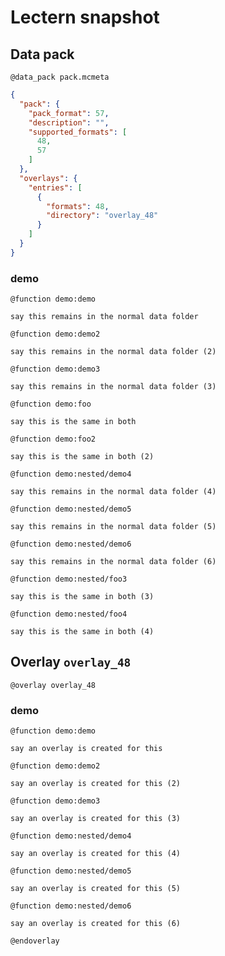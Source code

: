 # Lectern snapshot

## Data pack

`@data_pack pack.mcmeta`

```json
{
  "pack": {
    "pack_format": 57,
    "description": "",
    "supported_formats": [
      48,
      57
    ]
  },
  "overlays": {
    "entries": [
      {
        "formats": 48,
        "directory": "overlay_48"
      }
    ]
  }
}
```

### demo

`@function demo:demo`

```mcfunction
say this remains in the normal data folder
```

`@function demo:demo2`

```mcfunction
say this remains in the normal data folder (2)
```

`@function demo:demo3`

```mcfunction
say this remains in the normal data folder (3)
```

`@function demo:foo`

```mcfunction
say this is the same in both
```

`@function demo:foo2`

```mcfunction
say this is the same in both (2)
```

`@function demo:nested/demo4`

```mcfunction
say this remains in the normal data folder (4)
```

`@function demo:nested/demo5`

```mcfunction
say this remains in the normal data folder (5)
```

`@function demo:nested/demo6`

```mcfunction
say this remains in the normal data folder (6)
```

`@function demo:nested/foo3`

```mcfunction
say this is the same in both (3)
```

`@function demo:nested/foo4`

```mcfunction
say this is the same in both (4)
```

## Overlay `overlay_48`

`@overlay overlay_48`

### demo

`@function demo:demo`

```mcfunction
say an overlay is created for this
```

`@function demo:demo2`

```mcfunction
say an overlay is created for this (2)
```

`@function demo:demo3`

```mcfunction
say an overlay is created for this (3)
```

`@function demo:nested/demo4`

```mcfunction
say an overlay is created for this (4)
```

`@function demo:nested/demo5`

```mcfunction
say an overlay is created for this (5)
```

`@function demo:nested/demo6`

```mcfunction
say an overlay is created for this (6)
```

`@endoverlay`
